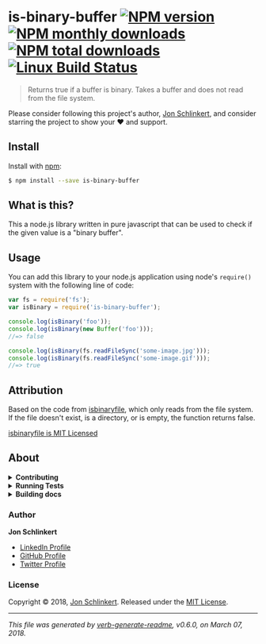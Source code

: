 # is-binary-buffer [![NPM version](https://img.shields.io/npm/v/is-binary-buffer.svg?style=flat)](https://www.npmjs.com/package/is-binary-buffer) [![NPM monthly downloads](https://img.shields.io/npm/dm/is-binary-buffer.svg?style=flat)](https://npmjs.org/package/is-binary-buffer) [![NPM total downloads](https://img.shields.io/npm/dt/is-binary-buffer.svg?style=flat)](https://npmjs.org/package/is-binary-buffer) [![Linux Build Status](https://img.shields.io/travis/jonschlinkert/is-binary-buffer.svg?style=flat&label=Travis)](https://travis-ci.org/jonschlinkert/is-binary-buffer)

> Returns true if a buffer is binary. Takes a buffer and does not read from the file system.

Please consider following this project's author, [Jon Schlinkert](https://github.com/jonschlinkert), and consider starring the project to show your :heart: and support.

## Install

Install with [npm](https://www.npmjs.com/):

```sh
$ npm install --save is-binary-buffer
```

## What is this?

This a node.js library written in pure javascript that can be used to check if the given value is a "binary buffer".

## Usage

You can add this library to your node.js application using node's `require()` system with the following line of code:

```js
var fs = require('fs');
var isBinary = require('is-binary-buffer');

console.log(isBinary('foo'));             
console.log(isBinary(new Buffer('foo'))); 
//=> false

console.log(isBinary(fs.readFileSync('some-image.jpg'))); 
console.log(isBinary(fs.readFileSync('some-image.gif'))); 
//=> true
```

## Attribution

Based on the code from [isbinaryfile](https://github.com/gjtorikian/isBinaryFile), which only reads from the file system. If the file doesn't exist, is a directory, or is empty, the function returns false.

[isbinaryfile is MIT Licensed](https://github.com/gjtorikian/isBinaryFile/blob/b808cba3faa824bd3cade089743a714187af7193/LICENSE.txt)

## About

<details>
<summary><strong>Contributing</strong></summary>

Pull requests and stars are always welcome. For bugs and feature requests, [please create an issue](../../issues/new).

Please read the [contributing guide](.github/contributing.md) for advice on opening issues, pull requests, and coding standards.

</details>

<details>
<summary><strong>Running Tests</strong></summary>

Running and reviewing unit tests is a great way to get familiarized with a library and its API. You can install dependencies and run tests with the following command:

```sh
$ npm install && npm test
```

</details>

<details>
<summary><strong>Building docs</strong></summary>

_(This project's readme.md is generated by [verb](https://github.com/verbose/verb-generate-readme), please don't edit the readme directly. Any changes to the readme must be made in the [.verb.md](.verb.md) readme template.)_

To generate the readme, run the following command:

```sh
$ npm install -g verbose/verb#dev verb-generate-readme && verb
```

</details>

### Author

**Jon Schlinkert**

* [LinkedIn Profile](https://linkedin.com/in/jonschlinkert)
* [GitHub Profile](https://github.com/jonschlinkert)
* [Twitter Profile](https://twitter.com/jonschlinkert)

### License

Copyright © 2018, [Jon Schlinkert](https://github.com/jonschlinkert).
Released under the [MIT License](LICENSE).

***

_This file was generated by [verb-generate-readme](https://github.com/verbose/verb-generate-readme), v0.6.0, on March 07, 2018._